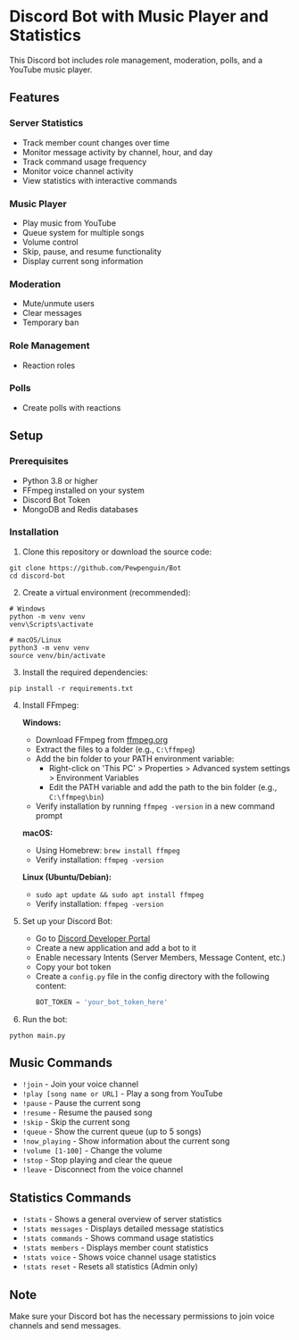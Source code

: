 # Discord Bot with Music Player and Statistics

This Discord bot includes role management, moderation, polls, and a YouTube music player.

## Features

### Server Statistics
- Track member count changes over time
- Monitor message activity by channel, hour, and day
- Track command usage frequency
- Monitor voice channel activity
- View statistics with interactive commands

### Music Player
- Play music from YouTube
- Queue system for multiple songs
- Volume control
- Skip, pause, and resume functionality
- Display current song information

### Moderation
- Mute/unmute users
- Clear messages
- Temporary ban

### Role Management
- Reaction roles

### Polls
- Create polls with reactions

## Setup

### Prerequisites
- Python 3.8 or higher
- FFmpeg installed on your system
- Discord Bot Token
- MongoDB and Redis databases

### Installation

1. Clone this repository or download the source code:
```
git clone https://github.com/Pewpenguin/Bot
cd discord-bot
```

2. Create a virtual environment (recommended):
```
# Windows
python -m venv venv
venv\Scripts\activate

# macOS/Linux
python3 -m venv venv
source venv/bin/activate
```

3. Install the required dependencies:
```
pip install -r requirements.txt
```

4. Install FFmpeg:

   **Windows:**
   - Download FFmpeg from [ffmpeg.org](https://ffmpeg.org/download.html)
   - Extract the files to a folder (e.g., `C:\ffmpeg`)
   - Add the bin folder to your PATH environment variable:
     - Right-click on 'This PC' > Properties > Advanced system settings > Environment Variables
     - Edit the PATH variable and add the path to the bin folder (e.g., `C:\ffmpeg\bin`)
   - Verify installation by running `ffmpeg -version` in a new command prompt

   **macOS:**
   - Using Homebrew: `brew install ffmpeg`
   - Verify installation: `ffmpeg -version`

   **Linux (Ubuntu/Debian):**
   - `sudo apt update && sudo apt install ffmpeg`
   - Verify installation: `ffmpeg -version`

5. Set up your Discord Bot:
   - Go to [Discord Developer Portal](https://discord.com/developers/applications)
   - Create a new application and add a bot to it
   - Enable necessary Intents (Server Members, Message Content, etc.)
   - Copy your bot token
   - Create a `config.py` file in the config directory with the following content:
     ```python
     BOT_TOKEN = 'your_bot_token_here'
     ```

6. Run the bot:
```
python main.py
```

## Music Commands

- `!join` - Join your voice channel
- `!play [song name or URL]` - Play a song from YouTube
- `!pause` - Pause the current song
- `!resume` - Resume the paused song
- `!skip` - Skip the current song
- `!queue` - Show the current queue (up to 5 songs)
- `!now_playing` - Show information about the current song
- `!volume [1-100]` - Change the volume
- `!stop` - Stop playing and clear the queue
- `!leave` - Disconnect from the voice channel

## Statistics Commands

- `!stats` - Shows a general overview of server statistics
- `!stats messages` - Displays detailed message statistics
- `!stats commands` - Shows command usage statistics
- `!stats members` - Displays member count statistics
- `!stats voice` - Shows voice channel usage statistics
- `!stats reset` - Resets all statistics (Admin only)

## Note

Make sure your Discord bot has the necessary permissions to join voice channels and send messages.